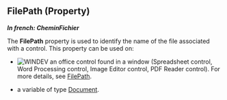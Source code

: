 
## FilePath (Property)

***In french: CheminFichier***
	



<a name="XUse"></a>
<a name="Use"></a>
<a name="description"></a>
The **FilePath** property is used to identify the name of the file associated with a control. This property can be used on:

- ![WINDEV](https://doc.pcsoft.fr/ext/images/us/WD.png) an office control found in a window (Spreadsheet control, Word Processing control, Image Editor control, PDF Reader control). For more details, see [FilePath](../Proprietes/1000023104.md).

- a variable of type [Document](../WDLang1/1000022461.md).




